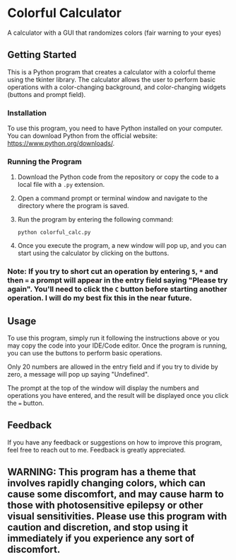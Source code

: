 # Colorful Calculator
A calculator with a GUI that randomizes colors (fair warning to your eyes)

## Getting Started
This is a Python program that creates a calculator with a colorful theme using the tkinter library. The calculator allows the user to perform basic operations with a color-changing background, and color-changing widgets (buttons and prompt field).

### Installation
To use this program, you need to have Python installed on your computer. You can download Python from the official website: https://www.python.org/downloads/.

### Running the Program

1. Download the Python code from the repository or copy the code to a local file with a `.py` extension.
2. Open a command prompt or terminal window and navigate to the directory where the program is saved.
3. Run the program by entering the following command:

	```
	python colorful_calc.py
	```
4. Once you execute the program, a new window will pop up, and you can start using the calculator by clicking on the buttons.

### Note: If you try to short cut an operation by entering `5`, `*` and then `=` a prompt will appear in the entry field saying "Please try again". You'll need to click the `C` button before starting another operation. I will do my best fix this in the near future.

## Usage
To use this program, simply run it following the instructions above or you may copy the code into your IDE/Code editor. Once the program is running, you can use the buttons to perform basic operations. 

Only 20 numbers are allowed in the entry field and if you try to divide by zero, a message will pop up saying "Undefined".

The prompt at the top of the window will display the numbers and operations you have entered, and the result will be displayed once you click the `=` button.

## Feedback
If you have any feedback or suggestions on how to improve this program, feel free to reach out to me. Feedback is greatly appreciated.

## WARNING: This program has a theme that involves rapidly changing colors, which can cause some discomfort, and may cause harm to those with photosensitive epilepsy or other visual sensitivities. Please use this program with caution and discretion, and stop using it immediately if you experience any sort of discomfort.
